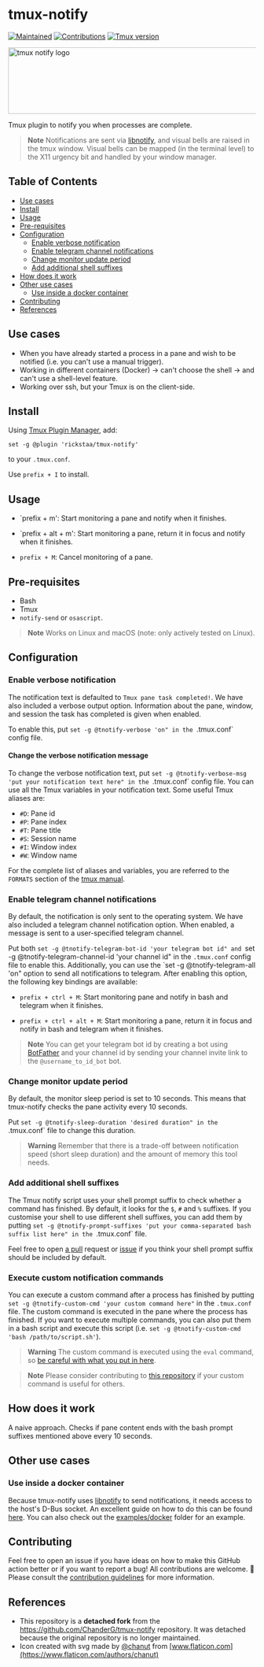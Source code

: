 # tmux-notify <!-- omit in toc -->

[![Maintained](https://img.shields.io/badge/Maintained%3F-yes-green)](https://github.com/rickstaa/tmux-notify/pulse)
[![Contributions](https://img.shields.io/badge/contributions-welcome-brightgreen.svg)](CONTRIBUTING.md)
[![Tmux version](https://img.shields.io/badge/tmux-%3D%3E1.9-blue)](https://github.com/tmux/tmux/wiki)

<a href="https://github.com/rickstaa/tmux-notify"><img src="resources/tmux-notify-logo.svg" alt="tmux notify logo" width="567" height="135"/></a>

Tmux plugin to notify you when processes are complete.

> **Note**
> Notifications are sent via [libnotify](https://gitlab.gnome.org/GNOME/libnotify), and visual bells are raised in the tmux window. Visual bells can be mapped (in the terminal level) to the X11 urgency bit and handled by your window manager.

## Table of Contents <!-- omit in toc -->

- [Use cases](#use-cases)
- [Install](#install)
- [Usage](#usage)
- [Pre-requisites](#pre-requisites)
- [Configuration](#configuration)
  - [Enable verbose notification](#enable-verbose-notification)
  - [Enable telegram channel notifications](#enable-telegram-channel-notifications)
  - [Change monitor update period](#change-monitor-update-period)
  - [Add additional shell suffixes](#add-additional-shell-suffixes)
- [How does it work](#how-does-it-work)
- [Other use cases](#other-use-cases)
  - [Use inside a docker container](#use-inside-a-docker-container)
- [Contributing](#contributing)
- [References](#references)

## Use cases

- When you have already started a process in a pane and wish to be notified (i.e. you can't use a manual trigger).
- Working in different containers (Docker) -> can't choose the shell -> and can't use a shell-level feature.
- Working over ssh, but your Tmux is on the client-side.

## Install

Using [Tmux Plugin Manager](https://github.com/tmux-plugins/tpm), add:

    set -g @plugin 'rickstaa/tmux-notify'

to your `.tmux.conf`.

Use `prefix + I` to install.

## Usage

- `prefix + m': Start monitoring a pane and notify when it finishes.

- `prefix + alt + m': Start monitoring a pane, return it in focus and notify when it finishes.

- `prefix + M`: Cancel monitoring of a pane.

## Pre-requisites

- Bash
- Tmux
- `notify-send` or `osascript`.

> **Note**
> Works on Linux and macOS (note: only actively tested on Linux).

## Configuration

### Enable verbose notification

The notification text is defaulted to `Tmux pane task completed!`. We have also included a verbose output option. Information about the pane, window, and session the task has completed is given when enabled.

To enable this, put `set -g @tnotify-verbose 'on" in the `.tmux.conf` config file.

#### Change the verbose notification message

To change the verbose notification text, put `set -g @tnotify-verbose-msg 'put your notification text here" in the `.tmux.conf` config file. You can use all the Tmux variables in your notification text. Some useful Tmux aliases are:

- `#D`: Pane id
- `#P`: Pane index
- `#T`: Pane title
- `#S`: Session name
- `#I`: Window index
- `#W`: Window name

For the complete list of aliases and variables, you are referred to the `FORMATS` section of the [tmux manual](http://man7.org/linux/man-pages/man1/tmux.1.html).

### Enable telegram channel notifications

By default, the notification is only sent to the operating system. We have also included a telegram channel notification option. When enabled, a message is sent to a user-specified telegram channel.

Put both `set -g @tnotify-telegram-bot-id 'your telegram bot id" and `set -g @tnotify-telegram-channel-id 'your channel id" in the `.tmux.conf` config file to enable this. Additionally, you can use the `set -g @tnotify-telegram-all 'on" option to send all notifications to telegram. After enabling this option, the following key bindings are available:

- `prefix + ctrl + M`: Start monitoring pane and notify in bash and telegram when it finishes.

- `prefix + ctrl + alt + M`: Start monitoring a pane, return it in focus and notify in bash and telegram when it finishes.

> **Note**
> You can get your telegram bot id by creating a bot using [BotFather](https://core.telegram.org/bots#6-botfather) and your channel id by sending your channel invite link to the `@username_to_id_bot` bot.

### Change monitor update period

By default, the monitor sleep period is set to 10 seconds. This means that tmux-notify checks the pane activity every 10 seconds.

Put `set -g @tnotify-sleep-duration 'desired duration" in the `.tmux.conf` file to change this duration.

> **Warning**
> Remember that there is a trade-off between notification speed (short sleep duration) and the amount of memory this tool needs.

### Add additional shell suffixes

The Tmux notify script uses your shell prompt suffix to check whether a command has finished. By default, it looks for the `$`, `#` and `%` suffixes. If you customise your shell to use different shell suffixes, you can add them by putting `set -g @tnotify-prompt-suffixes 'put your comma-separated bash suffix list here" in the `.tmux.conf` file.

Feel free to open [a pull](https://github.com/rickstaa/tmux-notify/pulls) request or [issue](https://github.com/rickstaa/tmux-notify/issues) if you think your shell prompt suffix should be included by default.

### Execute custom notification commands

You can execute a custom command after a process has finished by putting `set -g @tnotify-custom-cmd 'your custom command here"` in the `.tmux.conf` file. The custom command is executed in the pane where the process has finished. If you want to execute multiple commands, you can also put them in a bash script and execute this script (i.e. `set -g @tnotify-custom-cmd 'bash /path/to/script.sh'`).

> **Warning**
> The custom command is executed using the `eval` command, so [be careful with what you put in here](https://stackoverflow.com/a/17529221/8135687).

> **Note**
> Please consider contributing to [this repository](https://github.com/rickstaa/tmux-notify) if your custom command is useful for others.

## How does it work

A naive approach. Checks if pane content ends with the bash prompt suffixes mentioned above every 10 seconds.

## Other use cases

### Use inside a docker container

Because tmux-notify uses [libnotify](https://gitlab.gnome.org/GNOME/libnotify) to send notifications, it needs access to the host's D-Bus socket. An excellent guide on how to do this can be found [here](https://github.com/mviereck/x11docker/wiki/How-to-connect-container-to-DBus-from-host#dbus-user-session-daemon). You can also check out the [examples/docker](examples/docker/README.md) folder for an example.

## Contributing

Feel free to open an issue if you have ideas on how to make this GitHub action better or if you want to report a bug! All contributions are welcome. :rocket: Please consult the [contribution guidelines](CONTRIBUTING.md) for more information.

## References

- This repository is a **detached fork** from the https://github.com/ChanderG/tmux-notify repository. It was detached because the original repository is no longer maintained.
- Icon created with svg made by [@chanut](https://www.flaticon.com/authors/chanut) from [www.flaticon.com](https://www.flaticon.com/authors/chanut)
